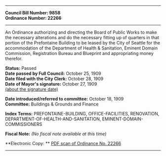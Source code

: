 * * * * *  
  
**Council Bill Number: [](#h0)[](#h2)9858**   
**Ordinance Number: 22266**  
  
* * * * *  
  
An Ordinance authorizing and directing the Board of Public Works to make the necessary alterations and do the necessary fitting up of quarters in that portion of the Prefontaine Building to be leased by the City of Seattle for the accommodation of the Department of Health & Sanitation, Eminent Domain Commission, Registration Bureau and Blueprint and appropriating money therefor.  
  
**Status:** Passed   
**Date passed by Full Council:** October 25, 1909   
**Date filed with the City Clerk:** October 28, 1909   
**Date of Mayor's signature:** October 27, 1909   
[(about the signature date)](/~public/approvaldate.htm)   
  
  
**Date introduced/referred to committee:** October 18, 1909   
**Committee:** Buildings & Grounds and Finance   
  
**Index Terms:** PREFONTAINE-BUILDING, OFFICE-FACILITIES, RENOVATION, DEPARTMENT-OF-HEALTH-AND-SANITATION, EMINENT-DOMAIN-COMMISSIONERS  
  
**Fiscal Note:** *(No fiscal note available at this time)*  
  
**Electronic Copy: ** [PDF scan of Ordinance No. 22266](/~archives/Ordinances/Ord_22266.pdf)  
  
* * * * *  
